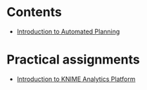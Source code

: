 # Contents

* [Introduction to Automated Planning](introduction/introduction.pdf)

# Practical assignments

* [Introduction to KNIME Analytics Platform](assignments/knime/intro.md)
